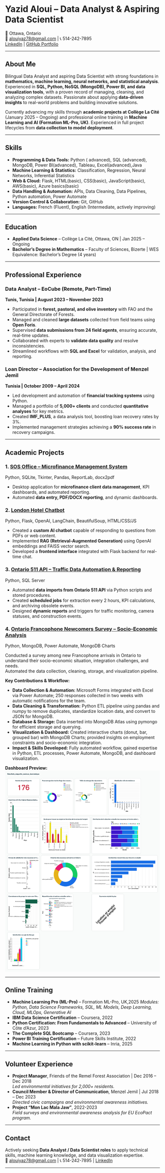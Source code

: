 # Yazid Aloui – Data Analyst & Aspiring Data Scientist

📍 Ottawa, Ontario  
📧 alouiyaz78@gmail.com | 📞 514-242-7895  
[LinkedIn](https://www.linkedin.com/in/yazidaloui/) | [GitHub Portfolio](https://github.com/alouiyaz78)

---

## About Me
Bilingual Data Analyst and aspiring Data Scientist with strong foundations in **mathematics, machine learning, neural networks, and statistical analysis**. Experienced in **SQL, Python, NoSQL (MongoDB), Power BI, and data visualization tools**, with a proven record of managing, cleaning, and analyzing complex datasets. Passionate about applying **data-driven insights** to real-world problems and building innovative solutions.

Currently advancing my skills through **academic projects at Collège La Cité** (January 2025 – Ongoing) and professional online training in **Machine Learning and AI (Formation ML-Pro, UK)**. Experienced in full project lifecycles from **data collection to model deployment**.

---

## Skills
- **Programming & Data Tools:** Python ( advanced), SQL (advanced), MongoDB, Power BI(advanced), Tableau, Excel(advanced),Java  
- **Machine Learning & Statistics:** Classification, Regression, Neural Networks, Inferential Statistics  
- **Web & Cloud:** Flask, HTML(basic), CSS(basic), JavaScript(basic), AWS(basic), Azure basics(basic)  
- **Data Handling & Automation:** APIs, Data Cleaning, Data Pipelines, Python automation, Power Automate  
- **Version Control & Collaboration:** Git, GitHub  
- **Languages:** French (Fluent), English (Intermediate, actively improving)  

---

## Education
- **Applied Data Science** – Collège La Cité, Ottawa, ON | Jan 2025 – Ongoing  
- **Bachelor’s Degree in Mathematics** – Faculty of Sciences, Bizerte | WES Equivalence: Bachelor’s Degree (4 years)  

---

## Professional Experience

### Data Analyst – EoCube (Remote, Part-Time)  
**Tunis, Tunisia | August 2023 – November 2023**  
- Participated in **forest, pastoral, and olive inventory** with FAO and the General Directorate of Forests.  
- Managed and cleaned **large datasets** collected from field teams using **Open Foris**.  
- Supervised **data submissions from 24 field agents**, ensuring accurate, real-time updates.  
- Collaborated with experts to **validate data quality** and resolve inconsistencies.  
- Streamlined workflows with **SQL and Excel** for validation, analysis, and reporting.  

### Loan Director – Association for the Development of Menzel Jemil  
**Tunisia | October 2009 – April 2024**  
- Led development and automation of **financial tracking systems** using Python.  
- Managed a portfolio of **5,000+ clients** and conducted **quantitative analyses** for key metrics.  
- Created **IMF_PLUS**, a data analysis tool, boosting loan recovery rates by 3%.  
- Implemented management strategies achieving a **90% success rate** in recovery campaigns.  

---

## Academic Projects 

### 1. [SOS Office – Microfinance Management System](https://github.com/alouiyaz78/SOS)  
Python, SQLite, Tkinter, Pandas, ReportLab, docx2pdf  
- Desktop application for **microfinance client data management**, KPI dashboards, and automated reporting.  
- Automated **data entry, PDF/DOCX reporting**, and dynamic dashboards.  

### 2. [London Hotel Chatbot](https://github.com/alouiyaz78/Chatbot)  
Python, Flask, OpenAI, LangChain, BeautifulSoup, HTML/CSS/JS  
- Created a **custom AI chatbot** capable of responding to questions from PDFs or web content.  
- Implemented **RAG (Retrieval-Augmented Generation)** using OpenAI embeddings and FAISS vector search.  
- Developed a **frontend interface** integrated with Flask backend for real-time chat.  

### 3. [Ontario 511 API – Traffic Data Automation & Reporting](https://github.com/alouiyaz78/Project_Ontario_511)  
Python, SQL Server  
- Automated **data imports from Ontario 511 API** via Python scripts and stored procedures.  
- Created **scheduled jobs** for extraction every 2 hours, KPI calculations, and archiving obsolete events.  
- Designed **dynamic reports** and triggers for traffic monitoring, camera statuses, and construction events.

### 4. [Ontario Francophone Newcomers Survey – Socio-Economic Analysis](https://github.com/alouiyaz78/projet_enquette_sociaux)
Python, MongoDB, Power Automate, MongoDB Charts

Conducted a survey among new Francophone arrivals in Ontario to understand their socio-economic situation, integration challenges, and needs.  
Automated the data collection, cleaning, storage, and visualization pipeline.

**Key Contributions & Workflow:**
- **Data Collection & Automation:** Microsoft Forms integrated with Excel via Power Automate; 250 responses collected in two weeks with automatic notifications for the team.
- **Data Cleaning & Transformation:** Python ETL pipeline using pandas and numpy to remove duplicates, standardize location data, and convert to JSON for MongoDB.
- **Database & Storage:** Data inserted into MongoDB Atlas using pymongo for efficient storage and querying.
- **Visualization & Dashboard:** Created interactive charts (donut, bar, grouped bar) with MongoDB Charts; provided insights on employment constraints and socio-economic integration.
- **Impact & Skills Developed:** Fully automated workflow, gained expertise in Python, ETL processes, Power Automate, MongoDB, and dashboard visualization.

**Dashboard Preview:**  
![Dashboard Preview](img/dashboard_preview.png) 

  

---

## Online Training
- **Machine Learning Pro (ML-Pro)** – Formation ML-Pro, UK,2025
  *Modules: Python, Data Science Frameworks, SQL, ML Models, Deep Learning, Cloud, MLOps, Generative AI*  
- **IBM Data Science Certification** – Coursera, 2022  
- **Python Certification: From Fundamentals to Advanced** – University of Côte d’Azur, 2023  
- **The Complete SQL Bootcamp** – Coursera, 2023  
- **Power BI Training Certification** – Future Skills Institute, 2022  
- **Machine Learning in Python with scikit-learn** – Inria, 2025  

---

## Volunteer Experience
- **Project Manager**, Friends of the Remel Forest Association | Dec 2016 – Dec 2018  
  *Led environmental initiatives for 2,000+ residents.*  
- **Council Member & Director of Communication**, Menzel Jemil | Jul 2018 – Dec 2023  
  *Directed civic campaigns and environmental awareness initiatives.*  
- **Project “Mon Lac Mala Jaw”**, 2022-2023  
  *Field surveys and environmental awareness analysis for EU EcoPact program.*  

---

## Contact
Actively seeking **Data Analyst / Data Scientist roles** to apply technical skills, machine learning knowledge, and data visualization expertise.  
📧 alouiyaz78@gmail.com | 📞 514-242-7895 | [LinkedIn](https://www.linkedin.com/in/yazidaloui/)  

---

